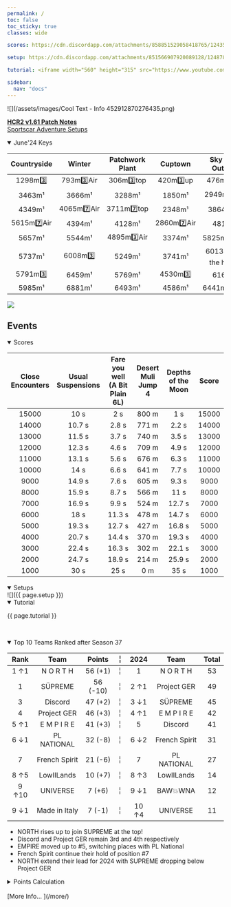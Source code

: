 ```yaml
---
permalink: /
toc: false
toc_sticky: true
classes: wide

scores: https://cdn.discordapp.com/attachments/858851529058418765/1243547394797211688/IMG_5336.png

setup: https://cdn.discordapp.com/attachments/851566907920089128/1248787749365092352/image0.jpg?ex=6664efb8&is=66639e38&hm=adc866f94937faad3d336454d1998b072a4e20a4d2946c358fd473b3865dca80&

tutorial: <iframe width="560" height="315" src="https://www.youtube.com/embed/2w2KcGVfU1M?si=Q3zgEQT9NmkGXdAo&amp;start=168" title="YouTube video player" frameborder="0" allow="accelerometer; autoplay; clipboard-write; encrypted-media; gyroscope; picture-in-picture; web-share" referrerpolicy="strict-origin-when-cross-origin" allowfullscreen></iframe>

sidebar:
  nav: "docs"
---
```

![](/assets/images/Cool Text - Info 452912870276435.png)  

<!--
![](https://cdn.discordapp.com/attachments/806343355264401478/848994894865104896/cooltext385495335534000.png)  

<details  markdown="block">
  <summary>
    Table of contents
  </summary>
  {: .text-delta }
1. TOC
{:toc} 
</details> -->  

[**HCR2 v1.61 Patch Notes**](https://fingersoft.com/news/2024/05/20/patch-notes-hcr2-v1-61-0/)  
[Sportscar Adventure Setups](https://reference.hcr2info.com/more/#adventures)  

	
<details  markdown="block" open>
  <summary> 
   June'24 Keys
  </summary>  

**Countryside** | **Winter** | **Patchwork Plant** | **Cuptown** | **Sky Rock Outpost**
:--: | :--: | :--: | :--: | :--:
1298m3️⃣  | 793m3️⃣Air  | 306m3️⃣top  | 420m3️⃣up  | 476m3️⃣top 
 3463m¹  |  3666m¹  |  3288m¹  |  1850m¹  |  2949m7️⃣top 
 4349m¹  |  4065m7️⃣Air  |  3711m7️⃣top  |  2348m¹  |  3864m¹Air 
 5615m7️⃣Air  |  4394m¹  |  4128m¹  |  2860m7️⃣Air  |  4810m¹ 
 5657m¹  |  5544m¹  |  4895m3️⃣Air  |  3374m¹  |  5825m¹below 
 5737m¹  |  6008m3️⃣  |  5249m¹  |  3741m¹  |  6013m3️⃣on the house 
 5791m3️⃣  |  6459m¹  |  5769m¹  |  4530m3️⃣  |  6167m¹ 
 5985m¹ |  6881m¹ |  6493m¹ |  4586m¹ |  6441m¹below
	
![](https://cdn.discordapp.com/attachments/1124712591848112238/1246471759629127721/222.png?ex=665c82c9&is=665b3149&hm=ec98a2a0dee36289cea39046bca0e706b957c7eef3734038b18a8ce78ca7a123&)
  
</details>  

## Events  

<details  markdown="block" open>
  <summary> 
   Scores
  </summary>  
	
Close Encounters | Usual Suspensions | Fare you well (A Bit Plain 6L) | Desert Muli Jump 4 | Depths of the Moon | Score  
:--: | :--: | :--: | :--: | :--:  | :--:   
15000 | 10 s | 2 s | 800 m | 1 s | 15000  
14000 | 10.7 s | 2.8 s | 771 m | 2.2 s | 14000  
13000 | 11.5 s | 3.7 s | 740 m | 3.5 s | 13000  
12000 | 12.3 s | 4.6 s | 709 m | 4.9 s | 12000  
11000 | 13.1 s | 5.6 s | 676 m | 6.3 s | 11000  
10000 | 14 s | 6.6 s | 641 m | 7.7 s | 10000  
9000 | 14.9 s | 7.6 s | 605 m | 9.3 s | 9000  
8000 | 15.9 s | 8.7 s | 566 m | 11 s | 8000  
7000 | 16.9 s | 9.9 s | 524 m | 12.7 s | 7000  
6000 | 18 s | 11.3 s | 478 m | 14.7 s | 6000  
5000 | 19.3 s | 12.7 s | 427 m | 16.8 s | 5000  
4000 | 20.7 s | 14.4 s | 370 m | 19.3 s | 4000  
3000 | 22.4 s | 16.3 s | 302 m | 22.1 s | 3000  
2000 | 24.7 s | 18.9 s | 214 m | 25.9 s | 2000  
1000 | 30 s | 25 s | 0 m | 35 s | 1000  
  
<!-- ![]({{ page.scores }})  -->
  	
</details>  


<details  markdown="block" open>
  <summary> 
   Setups
  </summary>
![]({{ page.setup }})  

</details>

<details  markdown="block" open>
  <summary> 
   Tutorial
  </summary>

{{ page.tutorial }}  

&nbsp;
</details>


<details  markdown="block" open>
  <summary> 
   Top 10 Teams Ranked after Season 37
  </summary>

Rank | Team | Points |  ╎  | 2024 | Team | Total  
:--: | :--: | :--: | :--: | :--: | :--: | :--:  
1 ↑1 | N O R T H | 56 (+1) |  ╎  | 1 | N O R T H | 53  
1 | SÜPREME | 56 (-10) |  ╎  | 2  ↑1 | Project GER | 49  
3 | Discord | 47 (+2) |  ╎  | 3  ↓1 | SÜPREME | 45  
4 | Project GER | 46 (+3) |  ╎  | 4  ↑1 | E M P I R E | 42  
5 ↑1 | E M P I R E | 41 (+3) |  ╎  | 5 | Discord | 41  
6 ↓1 | PL NATIONAL | 32 (-8) |  ╎  | 6  ↓2 | French Spirit | 31  
7 | French Spirit | 21 (-6) |  ╎  | 7 | PL NATIONAL | 27  
8 ↑5 | LowIILands | 10 (+7) |  ╎  | 8  ↑3 | LowIILands | 14  
9 ↑10 | UNIVERSE | 7 (+6) |  ╎  | 9  ↓1 | BAW💥WNA | 12  
9 ↓1 | Made in Italy | 7 (-1) |  ╎  | 10  ↑4 | UNIVERSE | 11  

- NORTH rises up to join SUPREME at the top!
- Discord and Project GER remain 3rd and 4th respectively
- EMPIRE moved up to #5, switching places with PL National
- French Spirit continue their hold of position #7
- NORTH extend their lead for 2024 with SUPREME dropping below Project GER
  
<details markdown="block" >  
  <summary>  
      Points Calculation  
  </summary>  
  
{% capture notice-3 %}	
One season of ~15 matches is just not enough to determine the best HCR2 team.  So I came up with a simple method that takes into account placings from previous seasons.  This should provide a more stable and accurate ranking.  Teams do change over time, so I felt that placings in previous seasons should be less relevant as time passes by (this is not applied for the calendar year total where each prior month in the year is given the same number of points as the most recent season.)
- **Most recent season**: 1st=12 points, 2nd=11 points, 3rd=10 points, … 12th = 1 point
- **Previous season**: 1st=11 points, 2nd=10 points, 3rd=9points, … 11th = 1 point
- **Two seasons ago**: 1st=10 points, 2nd=9 points, 3rd=8points, … 10th = 1 point
I.e. reducing by 1 point the value of each placement for every previous season.  Accordingly, seasons played more than a year ago will not count.
	
In table format: Points awarded according to final placement in previous seasons, where 0 was the final ranks in the last full season,  -1 is one season before, etc. 
```
Season ┃  1  2  3  4  5  6  7  8  9 10 11 12
━━━━━━━╋━━━━━━━━━━━━━━━━━━━━━━━━━━━━━━━━━━━━━
   0   ┃ 12 11 10  9  8  7  6  5  4  3  2  1
  -1   ┃ 11 10  9  8  7  6  5  4  3  2  1
  -2   ┃ 10  9  8  7  6  5  4  3  2  1
  -3   ┃  9  8  7  6  5  4  3  2  1
  -4   ┃  8  7  6  5  4  3  2  1
  -5   ┃  7  6  5  4  3  2  1
  -6   ┃  6  5  4  3  2  1
  -7   ┃  5  4  3  2  1
  -8   ┃  4  3  2  1
  -9   ┃  3  2  1
  -10  ┃  2  1
  -11  ┃  1
```
{% endcapture %}

<div class="notice">{{ notice-3 | markdownify }}</div>

 </details>  
&nbsp;  
</details> 
[More Info… ](/more/)
